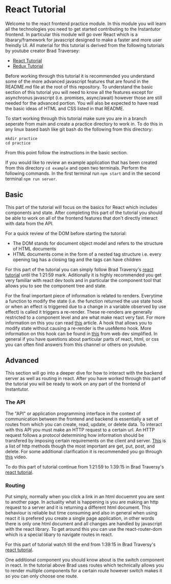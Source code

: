 # React Tutorial

Welcome to the react frontend practice module. In this module you will learn all the technologies you need to get started contributing to the Instantutor frontend. In particular this module will go over React which is a libarary/framework for javascript designed to make a faster and more user freindly UI. All material for this tutorial is derived from the following tutorials by youtube creator Brad Traversey:
* [React Tutorial](https://www.youtube.com/watch?v=w7ejDZ8SWv8)
* [Redux Tutorial](https://www.youtube.com/watch?v=93p3LxR9xfM)

Before working through this tutorial it is recommended you understand some of the more advanced javascript features that are found in the README.md file at the root of this repository. To understand the basic section of this tutorial you will need to know all the features except for asynchronus javascript (i.e. promises, async/await) however those are still needed for the advanced portion. You will also be expected to have read the basic ideas of HTML and CSS listed in that README.

To start working through this tutorial make sure you are in a branch seperate from main and create a practice directory to work in. To do this in any linux based bash like git bash do the following from this directory:
```
mkdir practice
cd practice
```

From this point follow the instructions in the basic section.

If you would like to review an example application that has been created from this directory ```cd example``` and open two terminals. Perform the following commands. In the first terminal run ```npm start``` and in the second terminal ```npm run server```.

## Basic

This part of the tutorial will focus on the basics for React which includes components and state. After completing this part of the tutorial you should be able to work on all of the frontend features that don't directly interact with data from the API.

For a quick review of the DOM before starting the tutorial:
* The DOM stands for document object model and refers to the structure of HTML documents
* HTML documents come in the form of a nested tag structure i.e. every opening tag has a closing tag and the tags can have children

For this part of the tutorial you can simply follow Brad Traversy's [react tutorial](https://www.youtube.com/watch?v=w7ejDZ8SWv8) until the 1:21:59 mark. Aditionally it is highly recommended you get very familiar with react dev tools and in particular the component tool that allows you to see the component tree and state.

For the final important piece of information is related to renders. Everytime a function to modify the state (i.e. the function returned the use state hook or when an effect is triggered due to a change in a variable observed by use effect) is called it triggers a re-render. These re-renders are generally restricted to a component level and are what make react very fast. For more information on this you can read [this](https://felixgerschau.com/react-rerender-components/) article. A hook that allows you to modify state without causing a re-render is the useMemo hook. More information on this hook can be found in [this](https://www.youtube.com/watch?v=THL1OPn72vo&t=207s) from web dev simplified. In general if you have questions about particular parts of react, html, or css you can often find answers from this channel or others on youtube.

## Advanced

This section will go into a deeper dive for how to interact with the backend server as well as routing in react. After you have worked through this part of the tutorial you will be ready to work on any part of the frontend of Instantutor.

### The API

The "API" or application programming interface in the context of communication between the frontend and backend is essentially a set of routes from which you can create, read, update, or delete data. To interact with this API you must make an HTTP request to a certain url. An HTTP request follows a protocol determining how information should be transfered by imposing certain requirements on the client and server. [This](https://developer.mozilla.org/en-US/docs/Web/HTTP/Methods) is a list of http methods though the most important are get, put, post, and delete. For some additional clarification it is recommended you go through [this](https://www.youtube.com/watch?v=Q-BpqyOT3a8) video.

To do this part of tutorial continue from 1:21:59 to 1:39:15 in Brad Traversy's [react tutorial](https://www.youtube.com/watch?v=w7ejDZ8SWv8).

### Routing

Put simply, normally when you click a link in an html docuemnt you are sent to another page. In actuality what is happening is you are making an http request to a server and it is returning a different html document. This behaviour is reliable but time consuming and also in general when using react it is prefered you create a single page application, in other words there is only one html document and all changes are handled by javascript with the react library. To get around this you can use the react-router-dom which is a special libary to navigate routes in react.

For this part of tutorial watch till the end from 1:39:15 in Brad Traversy's [react tutorial](https://www.youtube.com/watch?v=w7ejDZ8SWv8).

One additional component you should know about is the switch component in react. In the tutorial above Brad uses routes which technically allows you to render multiple components for a certain route however switch makes it so you can only choose one route.